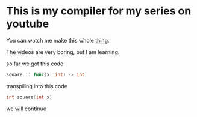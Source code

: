 # This is my compiler for my series on youtube

You can watch me make this whole [thing](https://www.youtube.com/playlist?list=PLIBesc5CYsk8b-L70y4J12KkUItBXs8kZ).

The videos are very boring, but I am learning.

so far we got this code

```go
square :: func(x: int) -> int
```

transpiling into this code 

```c
int square(int x)
```

we will continue
